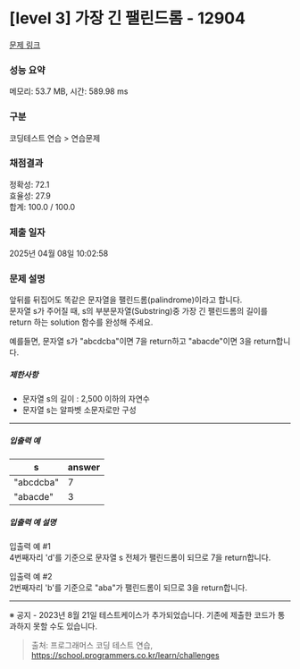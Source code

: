 # [level 3] 가장 긴 팰린드롬 - 12904 

[문제 링크](https://school.programmers.co.kr/learn/courses/30/lessons/12904) 

### 성능 요약

메모리: 53.7 MB, 시간: 589.98 ms

### 구분

코딩테스트 연습 > 연습문제

### 채점결과

정확성: 72.1<br/>효율성: 27.9<br/>합계: 100.0 / 100.0

### 제출 일자

2025년 04월 08일 10:02:58

### 문제 설명

<p>앞뒤를 뒤집어도 똑같은 문자열을 팰린드롬(palindrome)이라고 합니다.<br>
문자열 s가 주어질 때, s의 부분문자열(Substring)중 가장 긴 팰린드롬의 길이를 return 하는 solution 함수를 완성해 주세요.</p>

<p>예를들면, 문자열 s가 "abcdcba"이면 7을 return하고 "abacde"이면 3을 return합니다.</p>

<h5>제한사항</h5>

<ul>
<li>문자열 s의 길이 : 2,500 이하의 자연수</li>
<li>문자열 s는 알파벳 소문자로만 구성</li>
</ul>

<hr>

<h5>입출력 예</h5>
<table class="table">
        <thead><tr>
<th>s</th>
<th>answer</th>
</tr>
</thead>
        <tbody><tr>
<td>"abcdcba"</td>
<td>7</td>
</tr>
<tr>
<td>"abacde"</td>
<td>3</td>
</tr>
</tbody>
      </table>
<h5>입출력 예 설명</h5>

<p>입출력 예 #1<br>
4번째자리 'd'를 기준으로 문자열 s 전체가 팰린드롬이 되므로 7을 return합니다.</p>

<p>입출력 예 #2<br>
2번째자리 'b'를 기준으로 "aba"가 팰린드롬이 되므로 3을 return합니다.</p>

<hr>

<p>※ 공지 - 2023년 8월 21일 테스트케이스가 추가되었습니다. 기존에 제출한 코드가 통과하지 못할 수도 있습니다.</p>


> 출처: 프로그래머스 코딩 테스트 연습, https://school.programmers.co.kr/learn/challenges